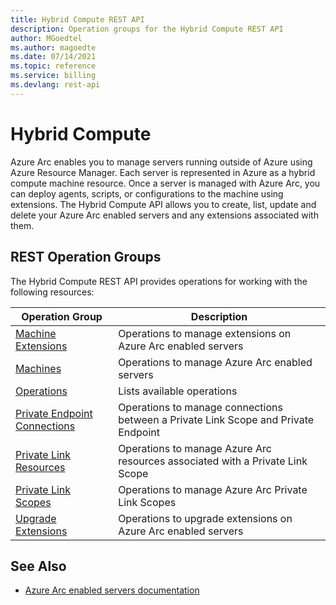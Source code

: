 ```yaml
---
title: Hybrid Compute REST API
description: Operation groups for the Hybrid Compute REST API
author: MGoedtel
ms.author: magoedte
ms.date: 07/14/2021
ms.topic: reference
ms.service: billing
ms.devlang: rest-api
---
```


# Hybrid Compute

Azure Arc enables you to manage servers running outside of Azure using Azure Resource Manager. Each server is represented in Azure as a hybrid compute machine resource. Once a server is managed with Azure Arc, you can deploy agents, scripts, or configurations to the machine using extensions. The Hybrid Compute API allows you to create, list, update and delete your Azure Arc enabled servers and any extensions associated with them.

## REST Operation Groups

The Hybrid Compute REST API provides operations for working with the following resources:

| Operation Group | Description |
| --- | --- |
| [Machine Extensions](xref:management.azure.com.hybridcompute.machineextensions) | Operations to manage extensions on Azure Arc enabled servers |
| [Machines](xref:management.azure.com.hybridcompute.machines) | Operations to manage Azure Arc enabled servers |
| [Operations](xref:management.azure.com.hybridcompute.operations) | Lists available operations |
| [Private Endpoint Connections](xref:management.azure.com.hybridcompute.privateendpointconnections) | Operations to manage connections between a Private Link Scope and Private Endpoint |
| [Private Link Resources](xref:management.azure.com.hybridcompute.privatelinkresources) | Operations to manage Azure Arc resources associated with a Private Link Scope |
| [Private Link Scopes](xref:management.azure.com.hybridcompute.privatelinkscopes) | Operations to manage Azure Arc Private Link Scopes |
| [Upgrade Extensions](xref:management.azure.com.hybridcompute.upgradeextensions) | Operations to upgrade extensions on Azure Arc enabled servers |

## See Also

- [Azure Arc enabled servers documentation](https://docs.microsoft.com/azure/azure-arc/servers/overview)